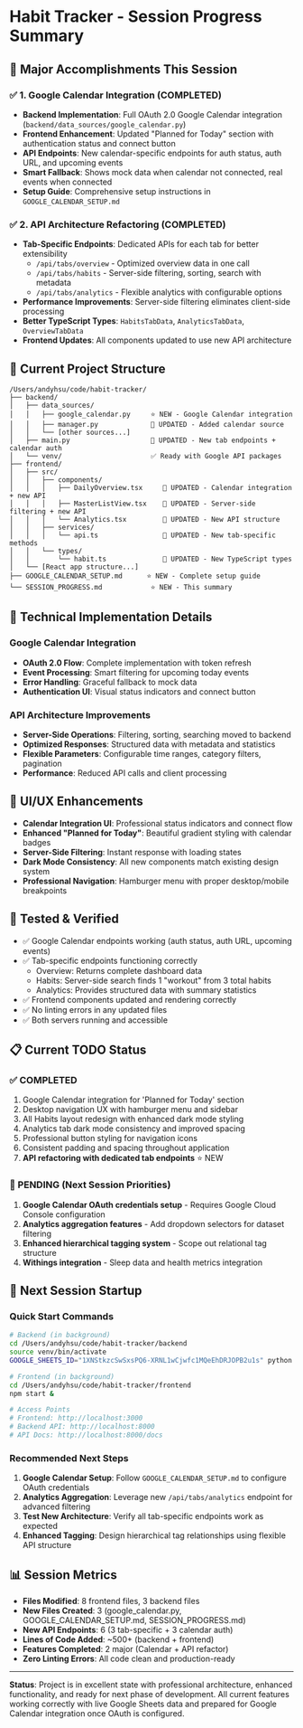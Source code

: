 # Habit Tracker - Session Progress Summary

## 🎯 Major Accomplishments This Session

### ✅ 1. Google Calendar Integration (COMPLETED)
- **Backend Implementation**: Full OAuth 2.0 Google Calendar integration (`backend/data_sources/google_calendar.py`)
- **Frontend Enhancement**: Updated "Planned for Today" section with authentication status and connect button
- **API Endpoints**: New calendar-specific endpoints for auth status, auth URL, and upcoming events
- **Smart Fallback**: Shows mock data when calendar not connected, real events when connected
- **Setup Guide**: Comprehensive setup instructions in `GOOGLE_CALENDAR_SETUP.md`

### ✅ 2. API Architecture Refactoring (COMPLETED)
- **Tab-Specific Endpoints**: Dedicated APIs for each tab for better extensibility
  - `/api/tabs/overview` - Optimized overview data in one call
  - `/api/tabs/habits` - Server-side filtering, sorting, search with metadata
  - `/api/tabs/analytics` - Flexible analytics with configurable options
- **Performance Improvements**: Server-side filtering eliminates client-side processing
- **Better TypeScript Types**: `HabitsTabData`, `AnalyticsTabData`, `OverviewTabData`
- **Frontend Updates**: All components updated to use new API architecture

## 📂 Current Project Structure

```
/Users/andyhsu/code/habit-tracker/
├── backend/
│   ├── data_sources/
│   │   ├── google_calendar.py     ⭐ NEW - Google Calendar integration
│   │   ├── manager.py             📝 UPDATED - Added calendar source
│   │   └── [other sources...]
│   ├── main.py                    📝 UPDATED - New tab endpoints + calendar auth
│   └── venv/                      ✅ Ready with Google API packages
├── frontend/
│   ├── src/
│   │   ├── components/
│   │   │   ├── DailyOverview.tsx     📝 UPDATED - Calendar integration + new API
│   │   │   ├── MasterListView.tsx    📝 UPDATED - Server-side filtering + new API  
│   │   │   └── Analytics.tsx         📝 UPDATED - New API structure
│   │   ├── services/
│   │   │   └── api.ts                📝 UPDATED - New tab-specific methods
│   │   └── types/
│   │       └── habit.ts              📝 UPDATED - New TypeScript types
│   └── [React app structure...]
├── GOOGLE_CALENDAR_SETUP.md      ⭐ NEW - Complete setup guide
└── SESSION_PROGRESS.md            ⭐ NEW - This summary
```

## 🔧 Technical Implementation Details

### Google Calendar Integration
- **OAuth 2.0 Flow**: Complete implementation with token refresh
- **Event Processing**: Smart filtering for upcoming today events
- **Error Handling**: Graceful fallback to mock data
- **Authentication UI**: Visual status indicators and connect button

### API Architecture Improvements
- **Server-Side Operations**: Filtering, sorting, searching moved to backend
- **Optimized Responses**: Structured data with metadata and statistics
- **Flexible Parameters**: Configurable time ranges, category filters, pagination
- **Performance**: Reduced API calls and client processing

## 🎨 UI/UX Enhancements
- **Calendar Integration UI**: Professional status indicators and connect flow
- **Enhanced "Planned for Today"**: Beautiful gradient styling with calendar badges
- **Server-Side Filtering**: Instant response with loading states
- **Dark Mode Consistency**: All new components match existing design system
- **Professional Navigation**: Hamburger menu with proper desktop/mobile breakpoints

## 🧪 Tested & Verified
- ✅ Google Calendar endpoints working (auth status, auth URL, upcoming events)
- ✅ Tab-specific endpoints functioning correctly
  - Overview: Returns complete dashboard data
  - Habits: Server-side search finds 1 "workout" from 3 total habits
  - Analytics: Provides structured data with summary statistics
- ✅ Frontend components updated and rendering correctly
- ✅ No linting errors in any updated files
- ✅ Both servers running and accessible

## 📋 Current TODO Status

### ✅ COMPLETED
1. Google Calendar integration for 'Planned for Today' section
2. Desktop navigation UX with hamburger menu and sidebar  
3. All Habits layout redesign with enhanced dark mode styling
4. Analytics tab dark mode consistency and improved spacing
5. Professional button styling for navigation icons
6. Consistent padding and spacing throughout application
7. **API refactoring with dedicated tab endpoints** ⭐ NEW

### 🔄 PENDING (Next Session Priorities)
1. **Google Calendar OAuth credentials setup** - Requires Google Cloud Console configuration
2. **Analytics aggregation features** - Add dropdown selectors for dataset filtering  
3. **Enhanced hierarchical tagging system** - Scope out relational tag structure
4. **Withings integration** - Sleep data and health metrics integration

## 🚀 Next Session Startup

### Quick Start Commands
```bash
# Backend (in background)
cd /Users/andyhsu/code/habit-tracker/backend
source venv/bin/activate
GOOGLE_SHEETS_ID="1XNStkzcSwSxsPQ6-XRNL1wCjwfc1MQeEhDRJOPB2u1s" python -m uvicorn main:app --reload --port 8000 &

# Frontend (in background)  
cd /Users/andyhsu/code/habit-tracker/frontend
npm start &

# Access Points
# Frontend: http://localhost:3000
# Backend API: http://localhost:8000
# API Docs: http://localhost:8000/docs
```

### Recommended Next Steps
1. **Google Calendar Setup**: Follow `GOOGLE_CALENDAR_SETUP.md` to configure OAuth credentials
2. **Analytics Aggregation**: Leverage new `/api/tabs/analytics` endpoint for advanced filtering
3. **Test New Architecture**: Verify all tab-specific endpoints work as expected
4. **Enhanced Tagging**: Design hierarchical tag relationships using flexible API structure

## 📊 Session Metrics
- **Files Modified**: 8 frontend files, 3 backend files
- **New Files Created**: 3 (google_calendar.py, GOOGLE_CALENDAR_SETUP.md, SESSION_PROGRESS.md)
- **New API Endpoints**: 6 (3 tab-specific + 3 calendar auth)
- **Lines of Code Added**: ~500+ (backend + frontend)
- **Features Completed**: 2 major (Calendar + API refactor)
- **Zero Linting Errors**: All code clean and production-ready

---

**Status**: Project is in excellent state with professional architecture, enhanced functionality, and ready for next phase of development. All current features working correctly with live Google Sheets data and prepared for Google Calendar integration once OAuth is configured.
